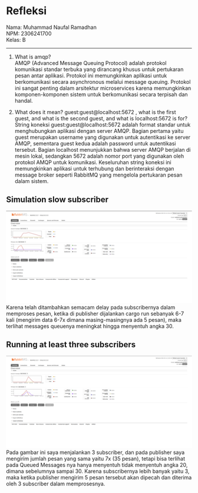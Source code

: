 # Refleksi

Nama: Muhammad Naufal Ramadhan <br>
NPM: 2306241700 <br>
Kelas: B
<hr>

1. What is amqp? <br>
AMQP (Advanced Message Queuing Protocol) adalah protokol komunikasi standar terbuka yang dirancang khusus untuk pertukaran pesan antar aplikasi. Protokol ini memungkinkan aplikasi untuk berkomunikasi secara asynchronous melalui message queuing. Protokol ini sangat penting dalam arsitektur microservices karena memungkinkan komponen-komponen sistem untuk berkomunikasi secara terpisah dan handal.

2. What does it mean? guest:guest@localhost:5672 , what is the first guest, and what is the second guest, and what is localhost:5672 is for? <br>
String koneksi guest:guest@localhost:5672 adalah format standar untuk menghubungkan aplikasi dengan server AMQP. Bagian pertama yaitu guest merupakan username yang digunakan untuk autentikasi ke server AMQP, sementara guest kedua adalah password untuk autentikasi tersebut. Bagian localhost menunjukkan bahwa server AMQP berjalan di mesin lokal, sedangkan 5672 adalah nomor port yang digunakan oleh protokol AMQP untuk komunikasi. Keseluruhan string koneksi ini memungkinkan aplikasi untuk terhubung dan berinteraksi dengan message broker seperti RabbitMQ yang mengelola pertukaran pesan dalam sistem.

## Simulation slow subscriber
![slow](/assets/images/slow_subs.png)
Karena telah ditambahkan semacam delay pada subscribernya dalam memproses pesan, ketika di publisher dijalankan cargo run sebanyak 6-7 kali (mengirim data 6-7x dimana masing-masingnya ada 5 pesan), maka terlihat messages queuenya meningkat hingga menyentuh angka 30.

## Running at least three subscribers
![threesubs](/assets/images/3_subs.png)
Pada gambar ini saya menjalankan 3 subscriber, dan pada publisher saya mengirim jumlah pesan yang sama yaitu 7x (35 pesan), tetapi bisa terlihat pada Queued Messages nya hanya menyentuh tidak menyentuh angka 20, dimana sebelumnya sampai 30. Karena subscribernya lebih banyak yaitu 3, maka ketika publisher mengirim 5 pesan tersebut akan dipecah dan diterima oleh 3 subscriber dalam memprosesnya.